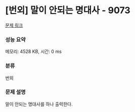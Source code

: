 # [번외] 말이 안되는 명대사 - 9073 

[문제 링크](https://www.acmicpc.net/problem/9073) 

### 성능 요약

메모리: 4528 KB, 시간: 0 ms

### 분류

번외

### 문제 설명

<p>말이 안되는 명대사를 하나 출력한다.</p>
